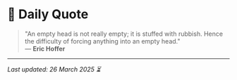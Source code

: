 # 📜 Daily Quote

> "An empty head is not really empty; it is stuffed with rubbish. Hence the difficulty of forcing anything into an empty head."  
> — **Eric Hoffer**

---

_Last updated: 26 March 2025 ⏳_
